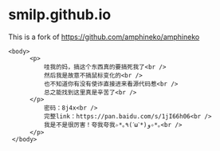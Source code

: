 # smilp.github.io
This is a fork of https://github.com/amphineko/amphineko

<!DOCTYPE html>
<html xmlns="http://www.w3.org/1999/xhtml">
    <head>
        <meta http-equiv="Content-Type" content="text/html; charset=UTF-8" />
        <title>反彩蛋嘻嘻</title>
    </head>
    
    <body>
          <p>
              哇我的妈，搞这个东西真的要搞死我了<br />
              然后我是故意不搞鼠标变化的<br />
              也不知道你有没有使诈直接进来看源代码惹<br />
              总之能找到这里真是辛苦了<br />
          </p>
              密码：8j4x<br />
              完整link：https://pan.baidu.com/s/1jI66h06<br />
              我是不是很厉害！夸我夸我✧*｡٩(ˊωˋ*)و✧*｡<br />
          </p>
     </body>
</html>

